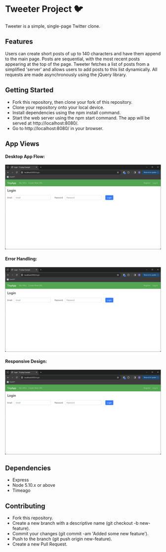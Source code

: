 # Tweeter Project 🐦

Tweeter is a simple, single-page Twitter clone.

## Features

Users can create short posts of up to 140 characters and have them append to the main page. Posts are sequential, with the most recent posts appearing at the top of the page. Tweeter fetches a list of posts from a simplified 'server' and allows users to add posts to this list dynamically. All requests are made asynchronously using the jQuery library.

## Getting Started

- Fork this repository, then clone your fork of this repository.
- Clone your repository onto your local device.
- Install dependencies using the npm install command.
- Start the web server using the npm start command. The app will be served at http://localhost:8080/.
- Go to http://localhost:8080/ in your browser.

## App Views
#### Desktop App Flow:
!["Desktop App Flow:"](https://github.com/Wowwzerzs/tinyapp/blob/master/docs/login-page.png?raw=true)
#### Error Handling:
!["Error Handling:"](https://github.com/Wowwzerzs/tinyapp/blob/master/docs/login-page.png?raw=true)
#### Responsive Design:
!["Responsive Design:"](https://github.com/Wowwzerzs/tinyapp/blob/master/docs/login-page.png?raw=true)

## Dependencies

- Express
- Node 5.10.x or above
- Timeago

## Contributing
- Fork this repository.
- Create a new branch with a descriptive name (git checkout -b new-feature).
- Commit your changes (git commit -am 'Added some new feature').
- Push to the branch (git push origin new-feature).
- Create a new Pull Request.